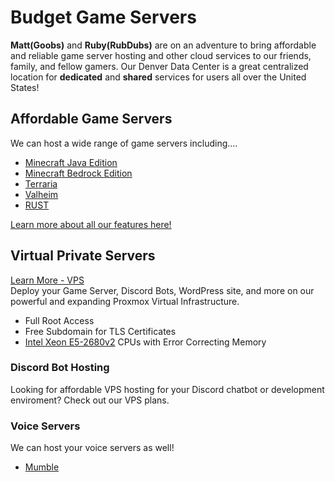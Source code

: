 # Budget Game Servers
**Matt(Goobs)** and **Ruby(RubDubs)** are on an adventure to bring affordable and reliable game server hosting and other cloud services to our friends, family, and fellow gamers. Our Denver Data Center is a great centralized location for **dedicated** and **shared** services for users all over the United States! 

## Affordable Game Servers
We can host a wide range of game servers including....
- [Minecraft Java Edition](https://grhost.net/pages/games/minecraft-plans/)
- [Minecraft Bedrock Edition](https://grhost.net/pages/games/minecraft-plans/)
- [Terraria](https://grhost.net/pages/games/terraria-plans/)
- [Valheim](https://grhost.net/pages/games/valheim-plans/)
- [RUST](https://grhost.net/pages/games/rust-plans/)

[Learn more about all our features here!](https://grhost.net/pages/features/)

## Virtual Private Servers
[Learn More - VPS](https://grhost.net/pages/services/vps-plans)   
Deploy your Game Server, Discord Bots, WordPress site, and more on our powerful and expanding Proxmox Virtual Infrastructure.  
- Full Root Access
- Free Subdomain for TLS Certificates
- [Intel Xeon E5-2680v2](https://ark.intel.com/content/www/us/en/ark/products/75277/intel-xeon-processor-e52680-v2-25m-cache-2-80-ghz.html) CPUs with Error Correcting Memory

### Discord Bot Hosting
Looking for affordable VPS hosting for your Discord chatbot or development enviroment? Check out our 
VPS plans.

### Voice Servers
We can host your voice servers as well!
- [Mumble](https://www.mumble.info/)


